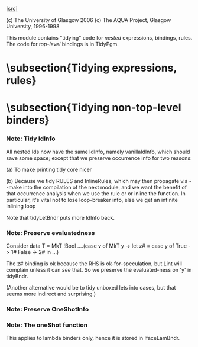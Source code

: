[[src]](https://github.com/ghc/ghc/tree/master/compiler/coreSyn/CoreTidy.hs)

(c) The University of Glasgow 2006
(c) The AQUA Project, Glasgow University, 1996-1998


This module contains "tidying" code for *nested* expressions, bindings, rules.
The code for *top-level* bindings is in TidyPgm.


# \subsection{Tidying expressions, rules}


# \subsection{Tidying non-top-level binders}


### Note: Tidy IdInfo

All nested Ids now have the same IdInfo, namely vanillaIdInfo, which
should save some space; except that we preserve occurrence info for
two reasons:

  (a) To make printing tidy core nicer

  (b) Because we tidy RULES and InlineRules, which may then propagate
      via --make into the compilation of the next module, and we want
      the benefit of that occurrence analysis when we use the rule or
      or inline the function.  In particular, it's vital not to lose
      loop-breaker info, else we get an infinite inlining loop

Note that tidyLetBndr puts more IdInfo back.

### Note: Preserve evaluatedness

Consider
  data T = MkT !Bool
  ....(case v of MkT y ->
       let z# = case y of
                  True -> 1#
                  False -> 2#
       in ...)

The z# binding is ok because the RHS is ok-for-speculation,
but Lint will complain unless it can *see* that.  So we
preserve the evaluated-ness on 'y' in tidyBndr.

(Another alternative would be to tidy unboxed lets into cases,
but that seems more indirect and surprising.)

### Note: Preserve OneShotInfo

### Note: The oneShot function

This applies to lambda binders only, hence it is stored in IfaceLamBndr.
